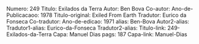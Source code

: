 Numero: 249
Titulo: Exilados da Terra
Autor: Ben Bova
Co-autor: 
Ano-de-Publicacaoo: 1978
Titulo-original: Exiled From Earth
Tradutor: Eurico da Fonseca
Co-tradutor: 
Ano-de-edicao: 1971
alias: Ben-Bova
Autor2-alias: 
Tradutor1-alias: Eurico-da-Fonseca
Tradutor2-alias: 
Titulo-link: 249-Exilados-da-Terra
Capa: Manuel Dias
pags: 187
Capa-link: Manuel-Dias